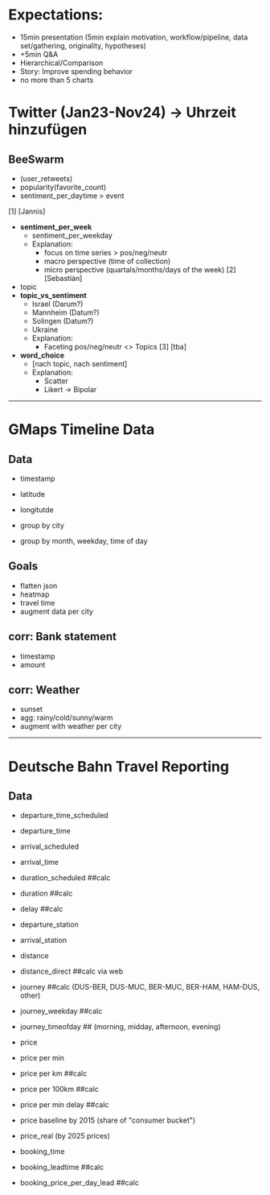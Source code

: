 
# Expectations:
- 15min presentation (5min explain motivation, workflow/pipeline, data set/gathering, originality, hypotheses)
- +5min Q&A
- Hierarchical/Comparison
- Story: Improve spending behavior
- no more than 5 charts

# Twitter (Jan23-Nov24) -> Uhrzeit hinzufügen
## BeeSwarm
- (user_retweets)
- popularity(favorite_count)
- sentiment_per_daytime > event
  
[1] [Jannis]
- **sentiment_per_week**
  - sentiment_per_weekday
  - Explanation:
    - focus on time series > pos/neg/neutr
    - macro perspective (time of collection)
    - micro perspective (quartals/months/days of the week)
[2] [Sebastián]
- topic
- **topic_vs_sentiment**
  - Israel (Darum?)
  - Mannheim (Datum?)
  - Solingen (Datum?)
  - Ukraine
  - Explanation:
    - Faceting pos/neg/neutr <> Topics
[3] [tba]
- **word_choice**
  - [nach topic, nach sentiment]
  - Explanation:
    - Scatter
    - Likert -> Bipolar

---

# GMaps Timeline Data
## Data
- timestamp
- latitude
- longitutde

- group by city
- group by month, weekday, time of day

## Goals
- flatten json
- heatmap
- travel time
- augment data per city

## corr: Bank statement
- timestamp
- amount

## corr: Weather
- sunset
- agg: rainy/cold/sunny/warm
- augment with weather per city

---

# Deutsche Bahn Travel Reporting

## Data
- departure_time_scheduled
- departure_time
- arrival_scheduled
- arrival_time
- duration_scheduled ##calc
- duration  ##calc
- delay ##calc

- departure_station
- arrival_station
- distance
- distance_direct ##calc via web
- journey ##calc (DUS-BER, DUS-MUC, BER-MUC, BER-HAM, HAM-DUS, other)
- journey_weekday ##calc
- journey_timeofday ## (morning, midday, afternoon, evening)

- price
- price per min
- price per km ##calc
- price per 100km ##calc
- price per min delay ##calc

- price baseline by 2015 (share of "consumer bucket")
- price_real (by 2025 prices)

- booking_time
- booking_leadtime ##calc
- booking_price_per_day_lead ##calc